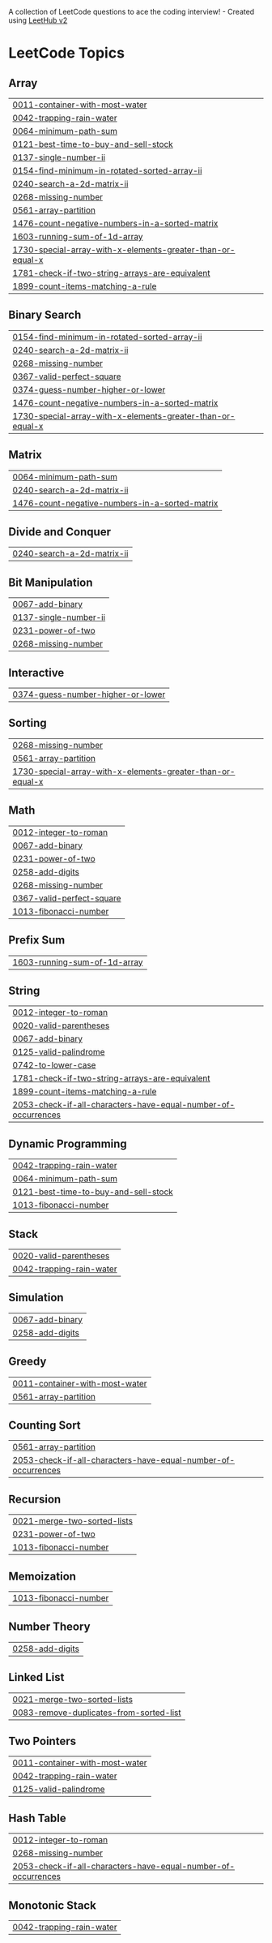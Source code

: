 A collection of LeetCode questions to ace the coding interview! - Created using [LeetHub v2](https://github.com/arunbhardwaj/LeetHub-2.0)
<!---LeetCode Topics Start-->
# LeetCode Topics
## Array
|  |
| ------- |
| [0011-container-with-most-water](https://github.com/Devansh1404/Leetcode/tree/master/0011-container-with-most-water) |
| [0042-trapping-rain-water](https://github.com/Devansh1404/Leetcode/tree/master/0042-trapping-rain-water) |
| [0064-minimum-path-sum](https://github.com/Devansh1404/Leetcode/tree/master/0064-minimum-path-sum) |
| [0121-best-time-to-buy-and-sell-stock](https://github.com/Devansh1404/Leetcode/tree/master/0121-best-time-to-buy-and-sell-stock) |
| [0137-single-number-ii](https://github.com/Devansh1404/Leetcode/tree/master/0137-single-number-ii) |
| [0154-find-minimum-in-rotated-sorted-array-ii](https://github.com/Devansh1404/Leetcode/tree/master/0154-find-minimum-in-rotated-sorted-array-ii) |
| [0240-search-a-2d-matrix-ii](https://github.com/Devansh1404/Leetcode/tree/master/0240-search-a-2d-matrix-ii) |
| [0268-missing-number](https://github.com/Devansh1404/Leetcode/tree/master/0268-missing-number) |
| [0561-array-partition](https://github.com/Devansh1404/Leetcode/tree/master/0561-array-partition) |
| [1476-count-negative-numbers-in-a-sorted-matrix](https://github.com/Devansh1404/Leetcode/tree/master/1476-count-negative-numbers-in-a-sorted-matrix) |
| [1603-running-sum-of-1d-array](https://github.com/Devansh1404/Leetcode/tree/master/1603-running-sum-of-1d-array) |
| [1730-special-array-with-x-elements-greater-than-or-equal-x](https://github.com/Devansh1404/Leetcode/tree/master/1730-special-array-with-x-elements-greater-than-or-equal-x) |
| [1781-check-if-two-string-arrays-are-equivalent](https://github.com/Devansh1404/Leetcode/tree/master/1781-check-if-two-string-arrays-are-equivalent) |
| [1899-count-items-matching-a-rule](https://github.com/Devansh1404/Leetcode/tree/master/1899-count-items-matching-a-rule) |
## Binary Search
|  |
| ------- |
| [0154-find-minimum-in-rotated-sorted-array-ii](https://github.com/Devansh1404/Leetcode/tree/master/0154-find-minimum-in-rotated-sorted-array-ii) |
| [0240-search-a-2d-matrix-ii](https://github.com/Devansh1404/Leetcode/tree/master/0240-search-a-2d-matrix-ii) |
| [0268-missing-number](https://github.com/Devansh1404/Leetcode/tree/master/0268-missing-number) |
| [0367-valid-perfect-square](https://github.com/Devansh1404/Leetcode/tree/master/0367-valid-perfect-square) |
| [0374-guess-number-higher-or-lower](https://github.com/Devansh1404/Leetcode/tree/master/0374-guess-number-higher-or-lower) |
| [1476-count-negative-numbers-in-a-sorted-matrix](https://github.com/Devansh1404/Leetcode/tree/master/1476-count-negative-numbers-in-a-sorted-matrix) |
| [1730-special-array-with-x-elements-greater-than-or-equal-x](https://github.com/Devansh1404/Leetcode/tree/master/1730-special-array-with-x-elements-greater-than-or-equal-x) |
## Matrix
|  |
| ------- |
| [0064-minimum-path-sum](https://github.com/Devansh1404/Leetcode/tree/master/0064-minimum-path-sum) |
| [0240-search-a-2d-matrix-ii](https://github.com/Devansh1404/Leetcode/tree/master/0240-search-a-2d-matrix-ii) |
| [1476-count-negative-numbers-in-a-sorted-matrix](https://github.com/Devansh1404/Leetcode/tree/master/1476-count-negative-numbers-in-a-sorted-matrix) |
## Divide and Conquer
|  |
| ------- |
| [0240-search-a-2d-matrix-ii](https://github.com/Devansh1404/Leetcode/tree/master/0240-search-a-2d-matrix-ii) |
## Bit Manipulation
|  |
| ------- |
| [0067-add-binary](https://github.com/Devansh1404/Leetcode/tree/master/0067-add-binary) |
| [0137-single-number-ii](https://github.com/Devansh1404/Leetcode/tree/master/0137-single-number-ii) |
| [0231-power-of-two](https://github.com/Devansh1404/Leetcode/tree/master/0231-power-of-two) |
| [0268-missing-number](https://github.com/Devansh1404/Leetcode/tree/master/0268-missing-number) |
## Interactive
|  |
| ------- |
| [0374-guess-number-higher-or-lower](https://github.com/Devansh1404/Leetcode/tree/master/0374-guess-number-higher-or-lower) |
## Sorting
|  |
| ------- |
| [0268-missing-number](https://github.com/Devansh1404/Leetcode/tree/master/0268-missing-number) |
| [0561-array-partition](https://github.com/Devansh1404/Leetcode/tree/master/0561-array-partition) |
| [1730-special-array-with-x-elements-greater-than-or-equal-x](https://github.com/Devansh1404/Leetcode/tree/master/1730-special-array-with-x-elements-greater-than-or-equal-x) |
## Math
|  |
| ------- |
| [0012-integer-to-roman](https://github.com/Devansh1404/Leetcode/tree/master/0012-integer-to-roman) |
| [0067-add-binary](https://github.com/Devansh1404/Leetcode/tree/master/0067-add-binary) |
| [0231-power-of-two](https://github.com/Devansh1404/Leetcode/tree/master/0231-power-of-two) |
| [0258-add-digits](https://github.com/Devansh1404/Leetcode/tree/master/0258-add-digits) |
| [0268-missing-number](https://github.com/Devansh1404/Leetcode/tree/master/0268-missing-number) |
| [0367-valid-perfect-square](https://github.com/Devansh1404/Leetcode/tree/master/0367-valid-perfect-square) |
| [1013-fibonacci-number](https://github.com/Devansh1404/Leetcode/tree/master/1013-fibonacci-number) |
## Prefix Sum
|  |
| ------- |
| [1603-running-sum-of-1d-array](https://github.com/Devansh1404/Leetcode/tree/master/1603-running-sum-of-1d-array) |
## String
|  |
| ------- |
| [0012-integer-to-roman](https://github.com/Devansh1404/Leetcode/tree/master/0012-integer-to-roman) |
| [0020-valid-parentheses](https://github.com/Devansh1404/Leetcode/tree/master/0020-valid-parentheses) |
| [0067-add-binary](https://github.com/Devansh1404/Leetcode/tree/master/0067-add-binary) |
| [0125-valid-palindrome](https://github.com/Devansh1404/Leetcode/tree/master/0125-valid-palindrome) |
| [0742-to-lower-case](https://github.com/Devansh1404/Leetcode/tree/master/0742-to-lower-case) |
| [1781-check-if-two-string-arrays-are-equivalent](https://github.com/Devansh1404/Leetcode/tree/master/1781-check-if-two-string-arrays-are-equivalent) |
| [1899-count-items-matching-a-rule](https://github.com/Devansh1404/Leetcode/tree/master/1899-count-items-matching-a-rule) |
| [2053-check-if-all-characters-have-equal-number-of-occurrences](https://github.com/Devansh1404/Leetcode/tree/master/2053-check-if-all-characters-have-equal-number-of-occurrences) |
## Dynamic Programming
|  |
| ------- |
| [0042-trapping-rain-water](https://github.com/Devansh1404/Leetcode/tree/master/0042-trapping-rain-water) |
| [0064-minimum-path-sum](https://github.com/Devansh1404/Leetcode/tree/master/0064-minimum-path-sum) |
| [0121-best-time-to-buy-and-sell-stock](https://github.com/Devansh1404/Leetcode/tree/master/0121-best-time-to-buy-and-sell-stock) |
| [1013-fibonacci-number](https://github.com/Devansh1404/Leetcode/tree/master/1013-fibonacci-number) |
## Stack
|  |
| ------- |
| [0020-valid-parentheses](https://github.com/Devansh1404/Leetcode/tree/master/0020-valid-parentheses) |
| [0042-trapping-rain-water](https://github.com/Devansh1404/Leetcode/tree/master/0042-trapping-rain-water) |
## Simulation
|  |
| ------- |
| [0067-add-binary](https://github.com/Devansh1404/Leetcode/tree/master/0067-add-binary) |
| [0258-add-digits](https://github.com/Devansh1404/Leetcode/tree/master/0258-add-digits) |
## Greedy
|  |
| ------- |
| [0011-container-with-most-water](https://github.com/Devansh1404/Leetcode/tree/master/0011-container-with-most-water) |
| [0561-array-partition](https://github.com/Devansh1404/Leetcode/tree/master/0561-array-partition) |
## Counting Sort
|  |
| ------- |
| [0561-array-partition](https://github.com/Devansh1404/Leetcode/tree/master/0561-array-partition) |
| [2053-check-if-all-characters-have-equal-number-of-occurrences](https://github.com/Devansh1404/Leetcode/tree/master/2053-check-if-all-characters-have-equal-number-of-occurrences) |
## Recursion
|  |
| ------- |
| [0021-merge-two-sorted-lists](https://github.com/Devansh1404/Leetcode/tree/master/0021-merge-two-sorted-lists) |
| [0231-power-of-two](https://github.com/Devansh1404/Leetcode/tree/master/0231-power-of-two) |
| [1013-fibonacci-number](https://github.com/Devansh1404/Leetcode/tree/master/1013-fibonacci-number) |
## Memoization
|  |
| ------- |
| [1013-fibonacci-number](https://github.com/Devansh1404/Leetcode/tree/master/1013-fibonacci-number) |
## Number Theory
|  |
| ------- |
| [0258-add-digits](https://github.com/Devansh1404/Leetcode/tree/master/0258-add-digits) |
## Linked List
|  |
| ------- |
| [0021-merge-two-sorted-lists](https://github.com/Devansh1404/Leetcode/tree/master/0021-merge-two-sorted-lists) |
| [0083-remove-duplicates-from-sorted-list](https://github.com/Devansh1404/Leetcode/tree/master/0083-remove-duplicates-from-sorted-list) |
## Two Pointers
|  |
| ------- |
| [0011-container-with-most-water](https://github.com/Devansh1404/Leetcode/tree/master/0011-container-with-most-water) |
| [0042-trapping-rain-water](https://github.com/Devansh1404/Leetcode/tree/master/0042-trapping-rain-water) |
| [0125-valid-palindrome](https://github.com/Devansh1404/Leetcode/tree/master/0125-valid-palindrome) |
## Hash Table
|  |
| ------- |
| [0012-integer-to-roman](https://github.com/Devansh1404/Leetcode/tree/master/0012-integer-to-roman) |
| [0268-missing-number](https://github.com/Devansh1404/Leetcode/tree/master/0268-missing-number) |
| [2053-check-if-all-characters-have-equal-number-of-occurrences](https://github.com/Devansh1404/Leetcode/tree/master/2053-check-if-all-characters-have-equal-number-of-occurrences) |
## Monotonic Stack
|  |
| ------- |
| [0042-trapping-rain-water](https://github.com/Devansh1404/Leetcode/tree/master/0042-trapping-rain-water) |
<!---LeetCode Topics End-->